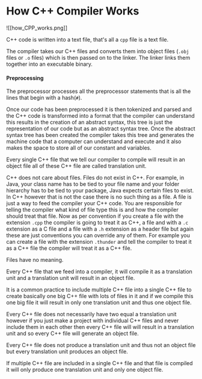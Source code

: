 # How C++ Compiler Works

![[how_CPP_works.png]]

C++ code is written into a text file, that's all a `cpp` file is a text file.

The compiler takes our C++ files and converts them into object files (`.obj` files or `.o` files) which is then passed on to the linker. The linker links them together into an executable binary.

#### Preprocessing

The preprocessor processes all the preprocessor statements that is all the lines that begin with a hash(`#`).

Once our code has been preprocessed it is then tokenized and parsed and the C++ code is transformed into a format that the compiler can understand this results in the creation of an abstract syntax, this tree  is just the representation of our code but as an abstract syntax tree. Once the abstract syntax tree has been created the compiler takes this tree and generates the machine code that a computer can understand and execute and it also makes the space to store all of our constant and variables.

Every single C++ file that we tell our compiler to compile will result in an object file all of these C++ file are called translation unit.

C++ does not care about files. Files do not exist in C++. For example, in Java, your class name has to be tied to your file name and your folder hierarchy has to be tied to your package, Java expects certain files to exist. In C++ however that is not the case there is no such thing as a file. A file is just a way to feed the compiler your C++ code. You are responsible for telling the compiler what kind of file type this is and how the compiler should treat that file. Now as per convention if you create a file with the extension `.cpp` the compiler is going to treat it as C++, a file and with a `.c` extension as a C file and a file with a `.h` extension as a header file but again these are just conventions you can override any of them. For example you can create a file with the extension `.thunder` and tell the compiler to treat it as a C++ file the compiler will treat it as a C++ file.

Files have no meaning.

Every C++ file that we feed into a compiler, it will compile it as a translation unit and a translation unit will result in an object file.

It is a common practice to include multiple C++ file into a single C++ file to create basically one big C++ file with lots of files in it and if we compile this one big file it will result in only one translation unit and thus one object file.

Every C++ file does not necessarily have two equal a translation unit however if you just make a project with individual C++ files and never include them in each other then every C++ file will will result in a translation unit and so every C++ file will generate an object file.

Every C++ file does not produce a translation unit and thus not an object file but every translation unit produces an object file.

If multiple C++ file are included in a single C++ file and that file is compiled it will only produce one translation unit and only one object file.